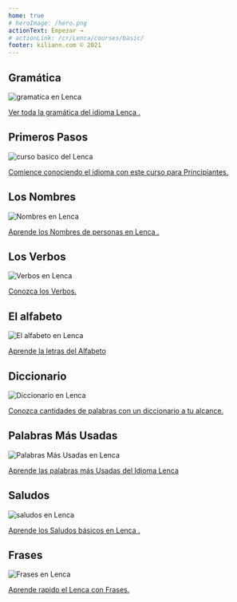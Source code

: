 ```yaml
---
home: true
# heroImage: /hero.png
actionText: Empezar →
# actionLink: /cr/Lenca/courses/basic/
footer: kiliann.com © 2021 
---
```


<div class="features">
  <div class="feature">
    <h2>Gramática </h2>
    <img src="/home/grammar.jpg" alt="gramatica en Lenca	">
    <p><a href="/hn/lenca/grammar/guide/">Ver toda la gramática del idioma Lenca	.</a></p>
  </div>
  <div class="feature">
    <h2>Primeros Pasos</h2>
    <img src="/home/courses.jpg" alt="curso basico del Lenca	">
    <p><a href="/hn/lenca/courses/basic/">Comience conociendo el idioma con este curso para Principiantes.</a></p>
  </div>
  <div class="feature">
    <h2>Los Nombres</h2>
    <img src="/home/people.jpg" alt="Nombres en Lenca	">
    <p><a href="/hn/lenca/vocabulary/people/">Aprende los Nombres de personas en Lenca	.</a></p>
  </div>
   <div class="feature">
    <h2>Los Verbos </h2>
    <img src="/home/verbs.png" alt="Verbos en Lenca	">
    <p><a href="/hn/lenca/grammar/verbs/">Conozca los Verbos.</a></p>
  </div>
  <div class="feature">
    <h2>El alfabeto</h2>
    <img src="/home/alphabet.jpg" alt="El alfabeto en Lenca	">
    <p><a href="/hn/lenca/grammar/alphabet/">Aprende la letras del Alfabeto</a></p>
  </div>
     <div class="feature">
    <h2>Diccionario</h2>
    <img src="/home/dictionary.jpg" alt="Diccionario en Lenca	">
    <p><a href="/hn/lenca/dictionary/">Conozca cantidades de palabras con un diccionario a tu alcance.</a></p>
  </div>
  <div class="feature">
    <h2>Palabras Más Usadas</h2>
    <img src="/home/more_used.jpg" alt="Palabras Más Usadas en Lenca	">
    <p><a href="/hn/lenca/vocabulary/more_used/">Aprende las palabras más Usadas del Idioma Lenca	</a></p>
  </div>
    <div class="feature">
    <h2>Saludos</h2>
    <img src="/home/greetings.jpg" alt="saludos en Lenca	">
    <p><a href="/hn/lenca/vocabulary/greetings/">Aprende los Saludos básicos en Lenca	.</a></p>
  </div>
   <div class="feature">
    <h2>Frases</h2>
    <img src="/home/phrases.jpg" alt="Frases en Lenca	">
    <p><a href="/hn/lenca/vocabulary/phrases/">Aprende rapido el Lenca con Frases.</a></p>
  </div>
</div>

<!-- <counter/> -->
